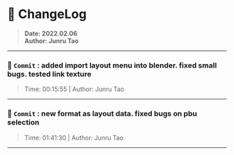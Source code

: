# :hammer: ChangeLog
> __Date: 2022.02.06__<br>
> __Author: Junru Tao__<br>
---

### :electric_plug: `Commit` : added import layout menu into blender. fixed small bugs. tested link texture
> Time: 00:15:55 | Author: Junru Tao
---
### :electric_plug: `Commit` : new format  as layout data. fixed bugs on pbu selection
> Time: 01:41:30 | Author: Junru Tao
---
